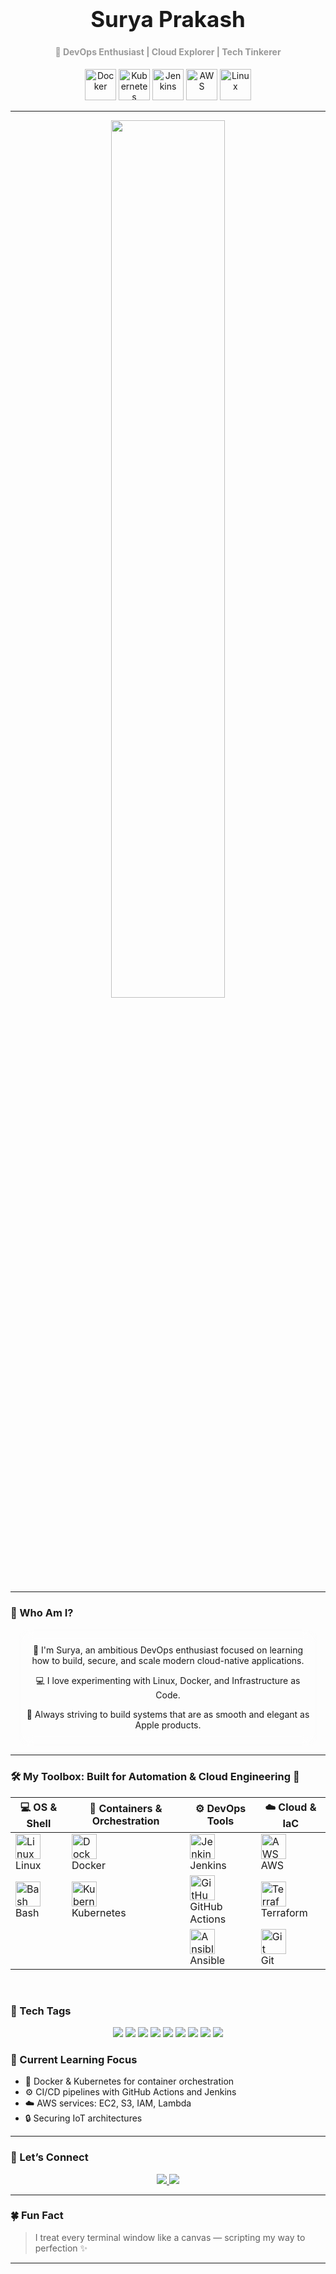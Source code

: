 <!-- Header -->
<div align="center">
  <h1 style="font-family: -apple-system, BlinkMacSystemFont, sans-serif; font-size: 2.5em;">Surya Prakash</h1>
  <h4 style="font-family: -apple-system; color: #999;">🚀 DevOps Enthusiast | Cloud Explorer | Tech Tinkerer</h4>
</div>

<!-- Dock Style Icons -->
<p align="center">
  <img src="https://cdn.jsdelivr.net/gh/devicons/devicon/icons/docker/docker-original.svg" height="50" title="Docker"/>
  <img src="https://cdn.jsdelivr.net/gh/devicons/devicon/icons/kubernetes/kubernetes-plain.svg" height="50" title="Kubernetes"/>
  <img src="https://cdn.jsdelivr.net/gh/devicons/devicon/icons/jenkins/jenkins-original.svg" height="50" title="Jenkins"/>
  <img src="https://skillicons.dev/icons?i=aws"height="50" title="AWS"/>
  <img src="https://cdn.jsdelivr.net/gh/devicons/devicon/icons/linux/linux-original.svg" height="50" title="Linux"/>
</p>

---

<!-- Glass Card -->
<div align="center">
  <img src="https://github-readme-stats.vercel.app/api?username=Surya-pkh&show_icons=true&theme=transparent&hide_border=true&custom_title=My%20DevOps%20Journey" width="60%"/>
</div>

---

### 🧩 Who Am I?

<div align="center" style="font-family: -apple-system; padding: 10px; border-radius: 15px; backdrop-filter: blur(10px); border: 1px solid rgba(255,255,255,0.2); background-color: rgba(255,255,255,0.05); width: 90%; margin: auto;">
  <p>
    👋 I'm Surya, an ambitious DevOps enthusiast focused on learning how to build, secure, and scale modern cloud-native applications.
  </p>
  <p>
    💻 I love experimenting with Linux, Docker, and Infrastructure as Code.
  </p>
  <p>
    🚀 Always striving to build systems that are as smooth and elegant as Apple products.
  </p>
</div>

---

### 🛠️ My Toolbox: Built for Automation & Cloud Engineering 🚀

<div align="center">

| 💻 OS & Shell | 🐳 Containers & Orchestration | ⚙️ DevOps Tools | ☁️ Cloud & IaC |
|--------------|-------------------------------|----------------|----------------|
| <img src="https://cdn.jsdelivr.net/gh/devicons/devicon/icons/linux/linux-original.svg" title="Linux" width="40" /> <br/> Linux | <img src="https://cdn.jsdelivr.net/gh/devicons/devicon/icons/docker/docker-original.svg" title="Docker" width="40" /> <br/> Docker | <img src="https://cdn.jsdelivr.net/gh/devicons/devicon/icons/jenkins/jenkins-original.svg" title="Jenkins" width="40" /> <br/> Jenkins | <img src="https://cdn.jsdelivr.net/gh/devicons/devicon/icons/amazonwebservices/amazonwebservices-original.svg" title="AWS" width="40" /> <br/> AWS |
| <img src="https://cdn.jsdelivr.net/gh/devicons/devicon/icons/bash/bash-original.svg" title="Bash" width="40" /> <br/> Bash | <img src="https://cdn.jsdelivr.net/gh/devicons/devicon/icons/kubernetes/kubernetes-plain.svg" title="Kubernetes" width="40" /> <br/> Kubernetes | <img src="https://cdn.jsdelivr.net/gh/devicons/devicon/icons/github/github-original.svg" title="GitHub Actions" width="40" /> <br/> GitHub Actions | <img src="https://cdn.jsdelivr.net/gh/devicons/devicon/icons/terraform/terraform-original.svg" title="Terraform" width="40" /> <br/> Terraform |
|              |                               | <img src="https://cdn.jsdelivr.net/gh/devicons/devicon/icons/ansible/ansible-original.svg" title="Ansible" width="40" /> <br/> Ansible | <img src="https://cdn.jsdelivr.net/gh/devicons/devicon/icons/git/git-original.svg" title="Git" width="40" /> <br/> Git |
</div>

<br/>

### 🔗 Tech Tags

<p align="center">
  <img src="https://img.shields.io/badge/Linux-000?style=for-the-badge&logo=linux&logoColor=white" />
  <img src="https://img.shields.io/badge/Docker-0db7ed?style=for-the-badge&logo=docker&logoColor=white" />
  <img src="https://img.shields.io/badge/Kubernetes-326CE5?style=for-the-badge&logo=kubernetes&logoColor=white" />
  <img src="https://img.shields.io/badge/Jenkins-D24939?style=for-the-badge&logo=jenkins&logoColor=white" />
  <img src="https://img.shields.io/badge/Ansible-EE0000?style=for-the-badge&logo=ansible&logoColor=white" />
  <img src="https://skillicons.dev/icons?i=aws&logo=amazonaws&logoColor=white" />
  <img src="https://img.shields.io/badge/GitHub_Actions-2088FF?style=for-the-badge&logo=githubactions&logoColor=white" />
  <img src="https://img.shields.io/badge/Terraform-844FBA?style=for-the-badge&logo=terraform&logoColor=white" />
  <img src="https://img.shields.io/badge/Git-F05032?style=for-the-badge&logo=git&logoColor=white" />
</p>


### 🧠 Current Learning Focus

- 🐳 Docker & Kubernetes for container orchestration  
- ⚙️ CI/CD pipelines with GitHub Actions and Jenkins  
- ☁️ AWS services: EC2, S3, IAM, Lambda  
- 🔒 Securing IoT architectures  

---

### 💌 Let’s Connect

<p align="center">
  <a href="mailto:suryaprakash27032001@gmail.com">
    <img src="https://img.shields.io/badge/Email-Me-red?style=for-the-badge&logo=gmail&logoColor=white" />
  </a>
  <a href="https://github.com/Surya-pkh">
    <img src="https://img.shields.io/badge/GitHub-Visit-black?style=for-the-badge&logo=github" />
  </a>
</p>

---

### 🍀 Fun Fact

> I treat every terminal window like a canvas — scripting my way to perfection ✨

---

<!---
Surya-pkh/Surya-pkh is a ✨ special ✨ repository because its `README.md` (this file) appears on your GitHub profile.
You can click the Preview link to take a look at your changes.
--->
